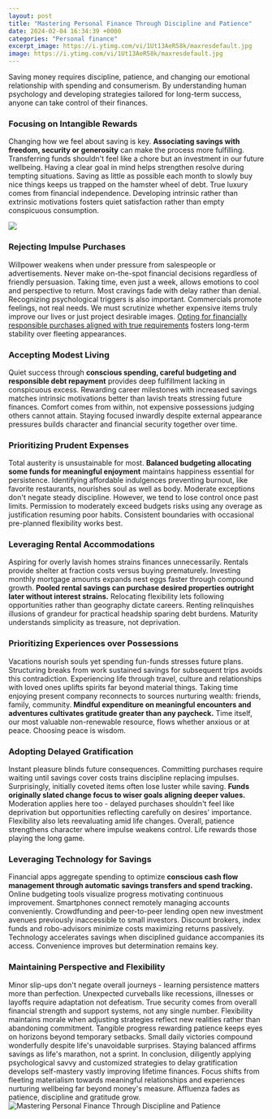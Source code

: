 ```yaml
---
layout: post
title: "Mastering Personal Finance Through Discipline and Patience"
date: 2024-02-04 16:34:39 +0000
categories: "Personal finance"
excerpt_image: https://i.ytimg.com/vi/1Ut13AeR58k/maxresdefault.jpg
image: https://i.ytimg.com/vi/1Ut13AeR58k/maxresdefault.jpg
---
```


Saving money requires discipline, patience, and changing our emotional relationship with spending and consumerism. By understanding human psychology and developing strategies tailored for long-term success, anyone can take control of their finances.
### Focusing on Intangible Rewards
Changing how we feel about saving is key. **Associating savings with freedom, security or generosity** can make the process more fulfilling. Transferring funds shouldn't feel like a chore but an investment in our future wellbeing. Having a clear goal in mind helps strengthen resolve during tempting situations. 
Saving as little as possible each month to slowly buy nice things keeps us trapped on the hamster wheel of debt. True luxury comes from financial independence. Developing intrinsic rather than extrinsic motivations fosters quiet satisfaction rather than empty conspicuous consumption. 

![](https://res.cloudinary.com/bloomsbury-atlas/image/upload/w_360,c_scale/jackets/9780230553019.jpg)
### Rejecting Impulse Purchases 
Willpower weakens when under pressure from salespeople or advertisements. Never make on-the-spot financial decisions regardless of friendly persuasion. Taking time, even just a week, allows emotions to cool and perspective to return. Most cravings fade with delay rather than denial.
Recognizing psychological triggers is also important. Commercials promote feelings, not real needs. We must scrutinize whether expensive items truly improve our lives or just project desirable images. [Opting for financially responsible purchases aligned with true requirements](https://store.fi.io.vn/funny-xmas-this-is-my-christmas-pajama-heartbeat-video-game-98/women&) fosters long-term stability over fleeting appearances.
### Accepting Modest Living 
Quiet success through **conscious spending, careful budgeting and responsible debt repayment** provides deep fulfillment lacking in conspicuous excess. Rewarding career milestones with increased savings matches intrinsic motivations better than lavish treats stressing future finances. 
Comfort comes from within, not expensive possessions judging others cannot attain. Staying focused inwardly despite external appearance pressures builds character and financial security together over time.
### Prioritizing Prudent Expenses
Total austerity is unsustainable for most. **Balanced budgeting allocating some funds for meaningful enjoyment** maintains happiness essential for persistence. Identifying affordable indulgences preventing burnout, like favorite restaurants, nourishes soul as well as body. 
Moderate exceptions don't negate steady discipline. However, we tend to lose control once past limits. Permission to moderately exceed budgets risks using any overage as justification resuming poor habits. Consistent boundaries with occasional pre-planned flexibility works best.
### Leveraging Rental Accommodations
Aspiring for overly lavish homes strains finances unnecessarily. Rentals provide shelter at fraction costs versus buying prematurely. Investing monthly mortgage amounts expands nest eggs faster through compound growth. **Pooled rental savings can purchase desired properties outright later without interest strains.** 
Relocating flexibility lets following opportunities rather than geography dictate careers. Renting relinquishes illusions of grandeur for practical headship sparing debt burdens. Maturity understands simplicity as treasure, not deprivation.
### Prioritizing Experiences over Possessions
Vacations nourish souls yet spending fun-funds stresses future plans. Structuring breaks from work sustained savings for subsequent trips avoids this contradiction. Experiencing life through travel, culture and relationships with loved ones uplifts spirits far beyond material things.
Taking time enjoying present company reconnects to sources nurturing wealth: friends, family, community. **Mindful expenditure on meaningful encounters and adventures cultivates gratitude greater than any paycheck.** Time itself, our most valuable non-renewable resource, flows whether anxious or at peace. Choosing peace is wisdom.
### Adopting Delayed Gratification 
Instant pleasure blinds future consequences. Committing purchases require waiting until savings cover costs trains discipline replacing impulses. Surprisingly, initially coveted items often lose luster while saving. **Funds originally slated change focus to wiser goals aligning deeper values.** 
Moderation applies here too - delayed purchases shouldn't feel like deprivation but opportunities reflecting carefully on desires' importance. Flexibility also lets reevaluating amid life changes. Overall, patience strengthens character where impulse weakens control. Life rewards those playing the long game.
### Leveraging Technology for Savings  
Financial apps aggregate spending to optimize **conscious cash flow management through automatic savings transfers and spend tracking.** Online budgeting tools visualize progress motivating continuous improvement. Smartphones connect remotely managing accounts conveniently.
Crowdfunding and peer-to-peer lending open new investment avenues previously inaccessible to small investors. Discount brokers, index funds and robo-advisors minimize costs maximizing returns passively. Technology accelerates savings when disciplined guidance accompanies its access. Convenience improves but determination remains key.
### Maintaining Perspective and Flexibility
Minor slip-ups don't negate overall journeys - learning persistence matters more than perfection. Unexpected curveballs like recessions, illnesses or layoffs require adaptation not defeatism. True security comes from overall financial strength and support systems, not any single number. 
Flexibility maintains morale when adjusting strategies reflect new realities rather than abandoning commitment. Tangible progress rewarding patience keeps eyes on horizons beyond temporary setbacks. Small daily victories compound wonderfully despite life's unavoidable surprises. Staying balanced affirms savings as life's marathon, not a sprint.
In conclusion, diligently applying psychological savvy and customized strategies to delay gratification develops self-mastery vastly improving lifetime finances. Focus shifts from fleeting materialism towards meaningful relationships and experiences nurturing wellbeing far beyond money's measure. Affluenza fades as patience, discipline and gratitude grow.
![Mastering Personal Finance Through Discipline and Patience](https://i.ytimg.com/vi/1Ut13AeR58k/maxresdefault.jpg)